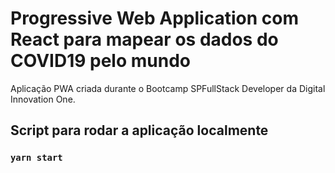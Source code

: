 # Progressive Web Application com React para mapear os dados do COVID19 pelo mundo

Aplicação PWA criada durante o Bootcamp SPFullStack Developer da Digital Innovation One.

## Script para rodar a aplicação localmente

### `yarn start`

